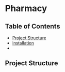 # Pharmacy



## Table of Contents

- [Project Structure](#project-structure)
- [Installation](#installation)
-
## Project Structure


